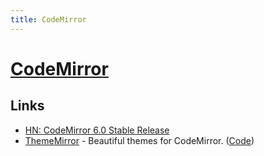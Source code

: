```yaml
---
title: CodeMirror
---
```


# [CodeMirror](https://codemirror.net/)

## Links

- [HN: CodeMirror 6.0 Stable Release](https://news.ycombinator.com/item?id=31666186)
- [ThemeMirror](https://thememirror.net/) - Beautiful themes for CodeMirror. ([Code](https://github.com/vadimdemedes/thememirror))